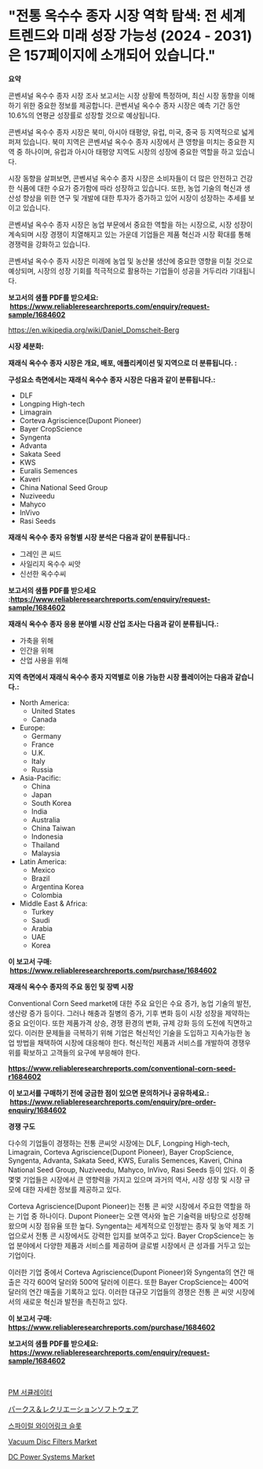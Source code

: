 <p><h1>"전통 옥수수 종자 시장 역학 탐색: 전 세계 트렌드와 미래 성장 가능성 (2024 - 2031)은 157페이지에 소개되어 있습니다."</h1></p><p><strong>요약</strong></p>
<p><p>콘벤셔널 옥수수 종자 시장 조사 보고서는 시장 상황에 특정하며, 최신 시장 동향을 이해하기 위한 중요한 정보를 제공합니다. 콘벤셔널 옥수수 종자 시장은 예측 기간 동안 10.6%의 연평균 성장률로 성장할 것으로 예상됩니다.</p><p>콘벤셔널 옥수수 종자 시장은 북미, 아시아 태평양, 유럽, 미국, 중국 등 지역적으로 넓게 퍼져 있습니다. 북미 지역은 콘벤셔널 옥수수 종자 시장에서 큰 영향을 미치는 중요한 지역 중 하나이며, 유럽과 아시아 태평양 지역도 시장의 성장에 중요한 역할을 하고 있습니다.</p><p>시장 동향을 살펴보면, 콘벤셔널 옥수수 종자 시장은 소비자들이 더 많은 안전하고 건강한 식품에 대한 수요가 증가함에 따라 성장하고 있습니다. 또한, 농업 기술의 혁신과 생산성 향상을 위한 연구 및 개발에 대한 투자가 증가하고 있어 시장이 성장하는 추세를 보이고 있습니다.</p><p>콘벤셔널 옥수수 종자 시장은 농업 부문에서 중요한 역할을 하는 시장으로, 시장 성장이 계속되며 시장 경쟁이 치열해지고 있는 가운데 기업들은 제품 혁신과 시장 확대를 통해 경쟁력을 강화하고 있습니다.</p><p>콘벤셔널 옥수수 종자 시장은 미래에 농업 및 농산물 생산에 중요한 영향을 미칠 것으로 예상되며, 시장의 성장 기회를 적극적으로 활용하는 기업들이 성공을 거두리라 기대됩니다.</p></p>
<p><strong>보고서의 샘플 PDF를 받으세요: &nbsp;<a href="https://www.reliableresearchreports.com/enquiry/request-sample/1684602">https://www.reliableresearchreports.com/enquiry/request-sample/1684602</a></strong></p>
<p><a href="https://en.wikipedia.org/wiki/Daniel_Domscheit-Berg">https://en.wikipedia.org/wiki/Daniel_Domscheit-Berg</a></p>
<p><strong>시장 세분화:</strong></p>
<p><strong> 재래식 옥수수 종자 시장은 개요, 배포, 애플리케이션 및 지역으로 더 분류됩니다. :</strong></p>
<p><strong>구성요소 측면에서는 재래식 옥수수 종자 시장은 다음과 같이 분류됩니다.:</strong></p>
<p><ul><li>DLF</li><li>Longping High-tech</li><li>Limagrain</li><li>Corteva Agriscience(Dupont Pioneer)</li><li>Bayer CropScience</li><li>Syngenta</li><li>Advanta</li><li>Sakata Seed</li><li>KWS</li><li>Euralis Semences</li><li>Kaveri</li><li>China National Seed Group</li><li>Nuziveedu</li><li>Mahyco</li><li>InVivo</li><li>Rasi Seeds</li></ul></p>
<p><strong> 재래식 옥수수 종자 유형별 시장 분석은 다음과 같이 분류됩니다.:</strong></p>
<p><ul><li>그레인 콘 씨드</li><li>사일리지 옥수수 씨앗</li><li>신선한 옥수수씨</li></ul></p>
<p><strong>보고서의 샘플 PDF를 받으세요 :<a href="https://www.reliableresearchreports.com/enquiry/request-sample/1684602">https://www.reliableresearchreports.com/enquiry/request-sample/1684602</a></strong></p>
<p><strong> 재래식 옥수수 종자 응용 분야별 시장 산업 조사는 다음과 같이 분류됩니다.:</strong></p>
<p><ul><li>가축을 위해</li><li>인간을 위해</li><li>산업 사용을 위해</li></ul></p>
<p><strong>지역 측면에서 재래식 옥수수 종자 지역별로 이용 가능한 시장 플레이어는 다음과 같습니다.:</strong></p>
<p><ul>
    <li>
        North America:
        <ul>
            <li>United States</li>
            <li>Canada</li>
        </ul>
    </li>
    <li>
        Europe:
        <ul>
            <li>Germany</li>
            <li>France</li>
            <li>U.K.</li>
            <li>Italy</li>
            <li>Russia</li>
        </ul>
    </li>
    <li>
        Asia-Pacific:
        <ul>
            <li>China</li>
            <li>Japan</li>
            <li>South Korea</li>
            <li>India</li>
            <li>Australia</li>
            <li>China Taiwan</li>
            <li>Indonesia</li>
            <li>Thailand</li>
            <li>Malaysia</li>
        </ul>
    </li>
    <li>
        Latin America:
        <ul>
            <li>Mexico</li>
            <li>Brazil</li>
            <li>Argentina Korea</li>
            <li>Colombia</li>
        </ul>
    </li>
    <li>
        Middle East & Africa:
        <ul>
            <li>Turkey</li>
            <li>Saudi</li>
            <li>Arabia</li>
            <li>UAE</li>
            <li>Korea</li>
        </ul>
    </li>
    </ul></p>
<p><strong>이 보고서 구매: &nbsp;<a href="https://www.reliableresearchreports.com/purchase/1684602">https://www.reliableresearchreports.com/purchase/1684602</a></strong></p>
<p><strong>재래식 옥수수 종자의 주요 동인 및 장벽 시장</strong></p>
<p><p>Conventional Corn Seed market에 대한 주요 요인은 수요 증가, 농업 기술의 발전, 생산량 증가 등이다. 그러나 해충과 질병의 증가, 기후 변화 등이 시장 성장을 제약하는 중요 요인이다. 또한 제품가격 상승, 경쟁 환경의 변화, 규제 강화 등의 도전에 직면하고 있다. 이러한 문제들을 극복하기 위해 기업은 혁신적인 기술을 도입하고 지속가능한 농업 방법을 채택하여 시장에 대응해야 한다. 혁신적인 제품과 서비스를 개발하여 경쟁우위를 확보하고 고객들의 요구에 부응해야 한다.</p></p>
<p><strong><a href="https://www.reliableresearchreports.com/conventional-corn-seed-r1684602">https://www.reliableresearchreports.com/conventional-corn-seed-r1684602</a></strong></p>
<p><strong>이 보고서를 구매하기 전에 궁금한 점이 있으면 문의하거나 공유하세요.: &nbsp;<a href="https://www.reliableresearchreports.com/enquiry/pre-order-enquiry/1684602">https://www.reliableresearchreports.com/enquiry/pre-order-enquiry/1684602</a></strong></p>
<p><strong>경쟁 구도</strong></p>
<p><p>다수의 기업들이 경쟁하는 전통 콘씨앗 시장에는 DLF, Longping High-tech, Limagrain, Corteva Agriscience(Dupont Pioneer), Bayer CropScience, Syngenta, Advanta, Sakata Seed, KWS, Euralis Semences, Kaveri, China National Seed Group, Nuziveedu, Mahyco, InVivo, Rasi Seeds 등이 있다. 이 중 몇몇 기업들은 시장에서 큰 영향력을 가지고 있으며 과거의 역사, 시장 성장 및 시장 규모에 대한 자세한 정보를 제공하고 있다.</p><p>Corteva Agriscience(Dupont Pioneer)는 전통 콘 씨앗 시장에서 주요한 역할을 하는 기업 중 하나이다. Dupont Pioneer는 오랜 역사와 높은 기술력을 바탕으로 성장해왔으며 시장 점유율 또한 높다. Syngenta는 세계적으로 인정받는 종자 및 농약 제조 기업으로서 전통 콘 시장에서도 강력한 입지를 보여주고 있다. Bayer CropScience는 농업 분야에서 다양한 제품과 서비스를 제공하며 글로벌 시장에서 큰 성과를 거두고 있는 기업이다.</p><p>이러한 기업 중에서 Corteva Agriscience(Dupont Pioneer)와 Syngenta의 연간 매출은 각각 600억 달러와 500억 달러에 이른다. 또한 Bayer CropScience는 400억 달러의 연간 매출을 기록하고 있다. 이러한 대규모 기업들의 경쟁은 전통 콘 씨앗 시장에서의 새로운 혁신과 발전을 촉진하고 있다.</p></p>
<p><strong>이 보고서 구매: &nbsp; <a href="https://www.reliableresearchreports.com/purchase/1684602">https://www.reliableresearchreports.com/purchase/1684602</a></strong></p>
<p><strong>보고서의 샘플 PDF를 받으세요: &nbsp;<a href="https://www.reliableresearchreports.com/enquiry/request-sample/1684602">https://www.reliableresearchreports.com/enquiry/request-sample/1684602</a></strong><strong></strong></p>
<p>&nbsp;</p>
<p><p><a href="https://github.com/johneahan44556754/Market-Research-Report-List-1/blob/main/9267172159282.md">PM 서큘레이터</a></p><p><a href="https://github.com/LenoraKris2023/Market-Research-Report-List-1/blob/main/2482689149569.md">パークス＆レクリエーションソフトウェア</a></p><p><a href="https://github.com/sougarounis/Market-Research-Report-List-4/blob/main/7041433159283.md">스파이럴 와이어링크 슬롯</a></p><p><a href="https://issuu.com/reportprime-2/docs/vacuum-disc-filters-market-size-2030.pptx">Vacuum Disc Filters Market</a></p><p><a href="https://github.com/mooaaztarek/Market-Research-Report-List-1/blob/main/dc-power-systems-market.md">DC Power Systems Market</a></p></p>